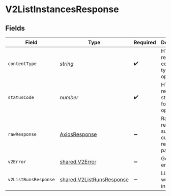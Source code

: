 # V2ListInstancesResponse


## Fields

| Field                                                                  | Type                                                                   | Required                                                               | Description                                                            |
| ---------------------------------------------------------------------- | ---------------------------------------------------------------------- | ---------------------------------------------------------------------- | ---------------------------------------------------------------------- |
| `contentType`                                                          | *string*                                                               | :heavy_check_mark:                                                     | HTTP response content type for this operation                          |
| `statusCode`                                                           | *number*                                                               | :heavy_check_mark:                                                     | HTTP response status code for this operation                           |
| `rawResponse`                                                          | [AxiosResponse](https://axios-http.com/docs/res_schema)                | :heavy_minus_sign:                                                     | Raw HTTP response; suitable for custom response parsing                |
| `v2Error`                                                              | [shared.V2Error](../../models/shared/v2error.md)                       | :heavy_minus_sign:                                                     | General error                                                          |
| `v2ListRunsResponse`                                                   | [shared.V2ListRunsResponse](../../models/shared/v2listrunsresponse.md) | :heavy_minus_sign:                                                     | List of workflow instances                                             |